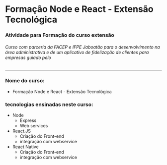 # Formação Node e React - Extensão Tecnológica

### Atividade para Formação do curso extensão 
###### Curso com parceria da FACEP e IFPE Jaboatão para o desenvolvimento na área administrativa e de um aplicativo de fidelização de clientes para empresas guiado pelo 

---
### Nome do curso:
- Formação Node e React - Extensão Tecnológica


### tecnologias ensinadas neste curso:
- Node
  - Express
  - Web services
- React.JS
  - Criação do Front-end
  - integração com webservice
- React Native
  - Criação do Front-end
  - integração com webservice
